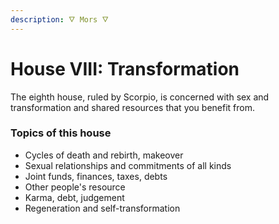 ```yaml
---
description: 🜄 Mors 🜄
---
```


# House VIII: Transformation

The eighth house, ruled by Scorpio, is concerned with sex and transformation and shared resources that you benefit from.



### Topics of this house

* Cycles of death and rebirth, makeover
* Sexual relationships and commitments of all kinds
* Joint funds, finances, taxes, debts
* Other people's resource
* Karma, debt, judgement
* Regeneration and self-transformation




